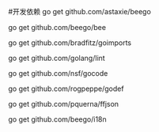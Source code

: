#开发依赖
go get github.com/astaxie/beego

go get github.com/beego/bee

go get github.com/bradfitz/goimports

go get github.com/golang/lint

go get github.com/nsf/gocode

go get github.com/rogpeppe/godef

go get github.com/pquerna/ffjson

go get github.com/beego/i18n